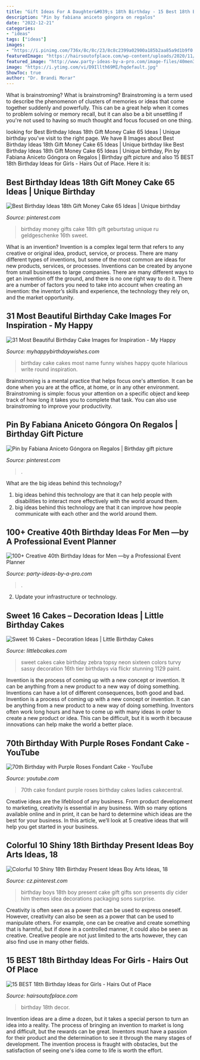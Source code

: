```yaml
---
title: "Gift Ideas For A Daughter&#039;s 18th Birthday - 15 Best 18th Birthday Ideas For Girls"
description: "Pin by fabiana aniceto góngora on regalos"
date: "2022-12-21"
categories:
- "ideas"
tags: ["ideas"]
images:
- "https://i.pinimg.com/736x/8c/8c/23/8c8c2399a02900a185b2aa85a9d1b9f0.jpg"
featuredImage: "https://hairsoutofplace.com/wp-content/uploads/2020/11/18th-birthday-ideas.jpg"
featured_image: "http://www.party-ideas-by-a-pro.com/image-files/40men36a.jpg"
image: "https://i.ytimg.com/vi/D9Illth69MI/hqdefault.jpg"
ShowToc: true
author: "Dr. Brandi Morar"
---
```



What is brainstroming?
What is brainstroming? Brainstroming is a term used to describe the phenomenon of clusters of memories or ideas that come together suddenly and powerfully. This can be a great help when it comes to problem solving or memory recall, but it can also be a bit unsettling if you're not used to having so much thought and focus focused on one thing.

	

		
looking for Best Birthday Ideas 18th Gift Money Cake 65 Ideas | Unique birthday you've visit to the right page. We have 8 Images about Best Birthday Ideas 18th Gift Money Cake 65 Ideas | Unique birthday like Best Birthday Ideas 18th Gift Money Cake 65 Ideas | Unique birthday, Pin by Fabiana Aniceto Góngora on Regalos | Birthday gift picture and also 15 BEST 18th Birthday Ideas for Girls - Hairs Out of Place. Here it is:
		
    
## Best Birthday Ideas 18th Gift Money Cake 65 Ideas | Unique Birthday

<img loading=lazy src="https://i.pinimg.com/736x/ef/96/0f/ef960f9b8fd54f0d1fab9a1025a9f9a0.jpg" onerror="this.onerror=null;this.src='https://tse1.mm.bing.net/th?id=OIP.hF_xrzIzmv7iGanZx7xZLwAAAA&amp;pid=15.1';" alt="Best Birthday Ideas 18th Gift Money Cake 65 Ideas | Unique birthday">

_Source: pinterest.com_

>birthday money gifts cake 18th gift geburtstag unique ru geldgeschenke 16th sweet. 

	

What is an invention?
Invention is a complex legal term that refers to any creative or original idea, product, service, or process. There are many different types of inventions, but some of the most common are ideas for new products, services, or processes. Inventions can be created by anyone from small businesses to large companies. There are many different ways to get an invention off the ground, and there is no one right way to do it. There are a number of factors you need to take into account when creating an invention: the inventor’s skills and experience, the technology they rely on, and the market opportunity.

    
## 31 Most Beautiful Birthday Cake Images For Inspiration - My Happy

<img loading=lazy src="https://www.myhappybirthdaywishes.com/wp-content/uploads/2016/02/birthday-cake-images.jpg" onerror="this.onerror=null;this.src='https://tse2.mm.bing.net/th?id=OIP.YSg6BVo35jM0OayJgSUsmQAAAA&amp;pid=15.1';" alt="31 Most Beautiful Birthday Cake Images for Inspiration - My Happy">

_Source: myhappybirthdaywishes.com_

>birthday cake cakes most name funny wishes happy quote hilarious write round inspiration. 

	

Brainstroming is a mental practice that helps focus one's attention. It can be done when you are at the office, at home, or in any other environment. Brainstroming is simple: focus your attention on a specific object and keep track of how long it takes you to complete that task. You can also use brainstroming to improve your productivity.

    
## Pin By Fabiana Aniceto Góngora On Regalos | Birthday Gift Picture

<img loading=lazy src="https://i.pinimg.com/736x/fa/e9/35/fae935ddfacbefbcfbf596f0bc26e41b.jpg" onerror="this.onerror=null;this.src='https://tse1.mm.bing.net/th?id=OIP.MRKDHNGwNjA96N_RTW-IrwHaNL&amp;pid=15.1';" alt="Pin by Fabiana Aniceto Góngora on Regalos | Birthday gift picture">

_Source: pinterest.com_

>. 

	

What are the big ideas behind this technology?
1. big ideas behind this technology are that it can help people with disabilities to interact more effectively with the world around them.
2. big ideas behind this technology are that it can improve how people communicate with each other and the world around them.

    
## 100+ Creative 40th Birthday Ideas For Men —by A Professional Event Planner

<img loading=lazy src="http://www.party-ideas-by-a-pro.com/image-files/40men36a.jpg" onerror="this.onerror=null;this.src='https://tse1.mm.bing.net/th?id=OIP.Dud1m14_YV9kQRjJHRWnwAHaFj&amp;pid=15.1';" alt="100+ Creative 40th Birthday Ideas for Men —by a Professional Event Planner">

_Source: party-ideas-by-a-pro.com_

>. 

	

2. Update your infrastructure or technology.

    
## Sweet 16 Cakes – Decoration Ideas | Little Birthday Cakes

<img loading=lazy src="http://www.littlebcakes.com/wp-content/uploads/2014/02/Sweet-16-Cake.jpg" onerror="this.onerror=null;this.src='https://tse1.mm.bing.net/th?id=OIP.No0jPZ0fl0NV7dnOLWkuhQHaJ3&amp;pid=15.1';" alt="Sweet 16 Cakes – Decoration Ideas | Little Birthday Cakes">

_Source: littlebcakes.com_

>sweet cakes cake birthday zebra topsy neon sixteen colors turvy sassy decoration 16th tier birthdays via flickr stunning 1129 paint. 

	

Invention is the process of coming up with a new concept or invention. It can be anything from a new product to a new way of doing something. Inventions can have a lot of different consequences, both good and bad.
Invention is a process of coming up with a new concept or invention. It can be anything from a new product to a new way of doing something. Inventors often work long hours and have to come up with many ideas in order to create a new product or idea. This can be difficult, but it is worth it because innovations can help make the world a better place.

    
## 70th Birthday With Purple Roses Fondant Cake - YouTube

<img loading=lazy src="https://i.ytimg.com/vi/D9Illth69MI/hqdefault.jpg" onerror="this.onerror=null;this.src='https://tse2.mm.bing.net/th?id=OIP.dTH-WCZroRyqn0Kl73wXnAHaFj&amp;pid=15.1';" alt="70th Birthday with Purple Roses Fondant Cake - YouTube">

_Source: youtube.com_

>70th cake fondant purple roses birthday cakes ladies cakecentral. 

	

Creative ideas are the lifeblood of any business. From product development to marketing, creativity is essential in any business. With so many options available online and in print, it can be hard to determine which ideas are the best for your business. In this article, we’ll look at 5 creative ideas that will help you get started in your business.

    
## Colorful 10 Shiny 18th Birthday Present Ideas Boy Arts Ideas, 18

<img loading=lazy src="https://i.pinimg.com/736x/8c/8c/23/8c8c2399a02900a185b2aa85a9d1b9f0.jpg" onerror="this.onerror=null;this.src='https://tse4.mm.bing.net/th?id=OIP.qysKdmKnuAcrem2iWR6jLQHaJ3&amp;pid=15.1';" alt="Colorful 10 Shiny 18th Birthday Present Ideas Boy Arts Ideas, 18">

_Source: cz.pinterest.com_

>birthday boys 18th boy present cake gift gifts son presents diy cider him themes idea decorations packaging sons surprise. 

	

Creativity is often seen as a power that can be used to express oneself. However, creativity can also be seen as a power that can be used to manipulate others. For example, one can be creative and create something that is harmful, but if done in a controlled manner, it could also be seen as creative. Creative people are not just limited to the arts however, they can also find use in many other fields.

    
## 15 BEST 18th Birthday Ideas For Girls - Hairs Out Of Place

<img loading=lazy src="https://hairsoutofplace.com/wp-content/uploads/2020/11/18th-birthday-ideas.jpg" onerror="this.onerror=null;this.src='https://tse4.mm.bing.net/th?id=OIP.a31Oqr96ZO_IGfIoc9zfmwHaLG&amp;pid=15.1';" alt="15 BEST 18th Birthday Ideas for Girls - Hairs Out of Place">

_Source: hairsoutofplace.com_

>birthday 18th decor. 

	

Invention ideas are a dime a dozen, but it takes a special person to turn an idea into a reality. The process of bringing an invention to market is long and difficult, but the rewards can be great. Inventors must have a passion for their product and the determination to see it through the many stages of development. The invention process is fraught with obstacles, but the satisfaction of seeing one's idea come to life is worth the effort.

